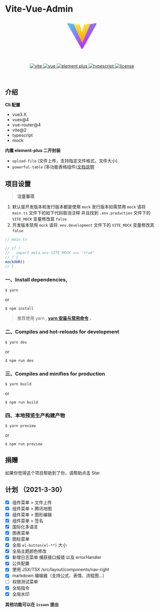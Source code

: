 # Vite-Vue-Admin
<div align="center">
	<img style="width:100px;" object-fit='cover' src="data:image/svg+xml;base64,PD94bWwgdmVyc2lvbj0iMS4wIiBlbmNvZGluZz0idXRmLTgiPz4KPCEtLSBH
ZW5lcmF0b3I6IEFkb2JlIElsbHVzdHJhdG9yIDIyLjAuMSwgU1ZHIEV4cG9y
dCBQbHVnLUluIC4gU1ZHIFZlcnNpb246IDYuMDAgQnVpbGQgMCkgIC0tPgo8
c3ZnIHZlcnNpb249IjEuMSIgaWQ9IuWbvuWxgl8xIiB4bWxucz0iaHR0cDov
L3d3dy53My5vcmcvMjAwMC9zdmciIHhtbG5zOnhsaW5rPSJodHRwOi8vd3d3
LnczLm9yZy8xOTk5L3hsaW5rIiB4PSIwcHgiIHk9IjBweCIKCSB2aWV3Qm94
PSIwIDAgNDEwIDQwNCIgc3R5bGU9ImVuYWJsZS1iYWNrZ3JvdW5kOm5ldyAw
IDAgNDEwIDQwNDsiIHhtbDpzcGFjZT0icHJlc2VydmUiPgo8c3R5bGUgdHlw
ZT0idGV4dC9jc3MiPgoJLnN0MHtmaWxsOnVybCgjTGF5ZXJfMV8pO30KCS5z
dDF7ZmlsbDp1cmwoI0xheWVyX2NvcHlfMV8pO30KPC9zdHlsZT4KPHRpdGxl
PmxvZ28tc3ZnPC90aXRsZT4KPGxpbmVhckdyYWRpZW50IGlkPSJMYXllcl8x
XyIgZ3JhZGllbnRVbml0cz0idXNlclNwYWNlT25Vc2UiIHgxPSIxMDcuMDQ2
MyIgeTE9IjQ0Ny40MDM4IiB4Mj0iMzM2LjA0NjMiIHkyPSIxMzYuNDAzOCIg
Z3JhZGllbnRUcmFuc2Zvcm09Im1hdHJpeCgxIDAgMCAtMSAwIDQwNikiPgoJ
PHN0b3AgIG9mZnNldD0iMCIgc3R5bGU9InN0b3AtY29sb3I6IzQxRDFGRiIv
PgoJPHN0b3AgIG9mZnNldD0iMSIgc3R5bGU9InN0b3AtY29sb3I6I0JEMzRG
RSIvPgo8L2xpbmVhckdyYWRpZW50Pgo8cGF0aCBpZD0iTGF5ZXIiIGNsYXNz
PSJzdDAiIGQ9Ik0zOTkuNiw1OS41bC0xODQsMzI5Yy0zLjgsNi44LTEzLjYs
Ni44LTE3LjQsMC4xTDEwLjYsNTkuNkM2LjQsNTIuMiwxMi43LDQzLjMsMjEs
NDQuOGwxNDUuNiwyNS40CgljMCwwLDcuNCwyLjIsOS43LDkuN0MxNzguNiw4
Ny4zLDIwMywxNzQsMjAzLDE3NGMxLjIsMC4yLDIuNCwwLjIsMy42LDBjMCww
LDI2LjMtODgsMjguMy05NC4xUzI0Myw3MiwyNDMsNzJsMTQ2LjEtMjcuMgoJ
QzM5Ny40LDQzLjMsNDAzLjgsNTIuMSwzOTkuNiw1OS41eiIvPgo8bGluZWFy
R3JhZGllbnQgaWQ9IkxheWVyX2NvcHlfMV8iIGdyYWRpZW50VW5pdHM9InVz
ZXJTcGFjZU9uVXNlIiB4MT0iMjAzLjkzNzQiIHkxPSIzNTcuMDgwNyIgeDI9
IjIzNi44NDk0IiB5Mj0iMTMxLjMwOTciIGdyYWRpZW50VHJhbnNmb3JtPSJt
YXRyaXgoMSAwIDAgLTEgMCA0MDYpIj4KCTxzdG9wICBvZmZzZXQ9IjAiIHN0
eWxlPSJzdG9wLWNvbG9yOiNGRkVBODMiLz4KCTxzdG9wICBvZmZzZXQ9Ijgu
Mjk5OTk5ZS0wMiIgc3R5bGU9InN0b3AtY29sb3I6I0ZGREQzNSIvPgoJPHN0
b3AgIG9mZnNldD0iMSIgc3R5bGU9InN0b3AtY29sb3I6I0ZGQTgwMCIvPgo8
L2xpbmVhckdyYWRpZW50Pgo8cGF0aCBpZD0iTGF5ZXJfY29weSIgY2xhc3M9
InN0MSIgZD0iTTMxMi44LDUwLjNjMCwwLTczLjUsMTMuNC03NiwxNGMtMi40
LDAuNi0yLjgsMS42LTUuOSwxMS4yYy0yLjQsNy42LTI0LjUsOTAtMjUuOSw5
MAoJcy0yMS43LTc4LjctMjUuOC04OS44Yy00LjEtMTEtMy42LTEyLjEtNi40
LTEzYy0yLjgtMC44LTY5LjctMTMuMi03Ni4yLTEzLjlzLTcuOCwzLjctNy4z
LDcuOGMwLDAsNC4xLDAuNyw0LjIsMC44bDExMS4yLDI0OC4xCgljMi45LDQu
Nyw0LjEsNC40LDYuOCwwLjFsMTA1LTI0Ny40bDQuMi0wLjdDMzIxLjYsNTQu
MiwzMTYuMiw0OS43LDMxMi44LDUwLjN6Ii8+Cjwvc3ZnPgo=">
	<p>&nbsp;</p>
	<p align="center">
      <a href="https://vitejs.dev/" target="_blank">
		    <img src="https://img.shields.io/badge/vite-%3E2.3.0-yellow" alt="vite">
		</a>
	    <a href="https://v3.vuejs.org/" target="_blank">
	        <img src="https://img.shields.io/badge/vue.js-vue3.1.x-green" alt="vue">
	    </a>
	    <a href="https://element-plus.gitee.io/#/zh-CN/component/changelog" target="_blank">
	        <img src="https://img.shields.io/badge/element--plus-%3E1.0.0-blue" alt="element plus">
	    </a>
		<a href="https://www.tslang.cn/" target="_blank">
         <img src="https://img.shields.io/badge/typescript-%3E4.0.0-blue" alt="typescript">
	    </a>
		<a href="https://gitee.com/abc1612565136/vite-admin/blob/master/LICENSE" target="_blank">
		    <img src="https://img.shields.io/badge/LICENSE-MIT-success" alt="license">
		</a>
	</p>
	<p>&nbsp;</p>
</div>

## 介绍

**Cli 配置**

- vue3.X
- vuex@4
- vue-router@4
- vite@2
- typescript
- mock

**内置 element-plus 二开封装**

- `upload-file` (文件上传，支持指定文件格式，文件大小)
- `powerful-table` (多功能表格组件)[文档说明](https://gitee.com/abc1612565136/powerful-table/blob/master/README.md)

## 项目设置

> **注意事项**

1. 默认是开发版本和发行版本都是使用 `mock`
   发行版本如需禁用 `mock` 请将 `main.ts` 文件下的如下代码取消注释
   并且找到 `.env.production` 文件下的 `VITE_MOCK` 变量修改其 `false`
2. 开发版本禁用 `mock` 请将`.env.development` 文件下的 `VITE_MOCK` 变量修改其 `false`

```js
// main.ts

// if (
//   import.meta.env.VITE_MOCK === "true"
// ) {
mockXHR()
// }
```

### 一、Install dependencies,

```bash
$ yarn
```

or

```
$ npm install
```

> 推荐使用 yarn , **[yarn 安装与常用命令](http://liqingsong.cc/article/detail/9)** 。

### 二、Compiles and hot-reloads for development

```bash
$ yarn dev
```

or

```
$ npm run dev
```

### 三、Compiles and minifies for production

```bash
$ yarn build
```

or

```
$ npm run build
```

### 四、本地预览生产构建产物

```bash
$ yarn preview
```

or

```
$ npm run preview
```

## 捐赠

如果你觉得这个项目帮助到了你，请帮助点击 Star

## 计划 （2021-3-30）

- [x] 组件菜单 > 文件上传
- [x] 组件菜单 > 腾讯地图
- [x] 组件菜单 > 图形编辑
- [x] 组件菜单 > 签名
- [x] 国际化多语言
- [x] 图表菜单
- [x] 图标菜单
- [x] 全局 `el-button(el-**)` 大小
- [x] 全局主题颜色修改
- [x] 新增日志菜单 捕获接口报错 以及 errorHandler
- [x] 公共配置
- [x] 使用 JSX/TSX /src/layout/components/nav-right
- [x] markdown 编辑器（支持公式、表情、流程图...）
- [ ] 权限测试菜单
- [x] 全局指令
- [x] 全局水印

**其他功能可以在 `issues` 提出**
